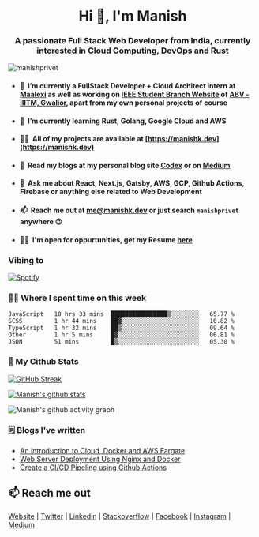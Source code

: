 <h1 align="center">Hi 👋, I'm Manish</h1>
<h3 align="center">A passionate Full Stack Web Developer from India, currently interested in Cloud Computing, DevOps and Rust</h3>

<p align="left"> <img src="https://komarev.com/ghpvc/?username=manishprivet" alt="manishprivet" /> </p>

- #### 🔭&nbsp; I’m currently a FullStack Developer + Cloud Architect intern at [Maalexi](https://maalexi.com) as well as working on [IEEE Student Branch Website](https://ieee.iiitm.ac.in) of [ABV - IIITM, Gwalior](https://iiitm.ac.in), apart from my own personal projects of course

- #### 🌱 &nbsp;I’m currently learning **Rust, Golang, Google Cloud and AWS**

- #### 👨‍💻&nbsp; All of my projects are available at [https://manishk.dev](https://manishk.dev)

- #### 📝&nbsp; Read my blogs at my personal blog site [Codex](https://blog.manishk.dev) or on [Medium](https://medium.com/@manishprivet)

- #### 💬 &nbsp;Ask me about **React, Next.js, Gatsby, AWS, GCP, Github Actions, Firebase or anything else related to Web Development**

- #### 📫 &nbsp;Reach me out at **me@manishk.dev** or just search `manishprivet` anywhere 😉

- #### 👨‍💼&nbsp; I'm open for oppurtunities, get my Resume [here](https://manishk.dev/resume.pdf)

### Vibing to
[![Spotify](https://spotify-live.vercel.app/api/spotify)](https://open.spotify.com/user/ak6rgwer8utlykvcgi7gc73mq)

### 👨‍💻 Where I spent time on this week
<!--START_SECTION:waka-->
```text
JavaScript   10 hrs 33 mins  ████████████████▒░░░░░░░░   65.77 % 
SCSS         1 hr 44 mins    ██▓░░░░░░░░░░░░░░░░░░░░░░   10.82 % 
TypeScript   1 hr 32 mins    ██▒░░░░░░░░░░░░░░░░░░░░░░   09.64 % 
Other        1 hr 5 mins     █▓░░░░░░░░░░░░░░░░░░░░░░░   06.81 % 
JSON         51 mins         █▒░░░░░░░░░░░░░░░░░░░░░░░   05.30 % 
```
<!--END_SECTION:waka-->

### 👀 My Github Stats

[![GitHub Streak](http://github-readme-streak-stats.herokuapp.com?user=manishprivet&theme=onedark_duo&hide_border=true)](https://git.io/streak-stats)

[![Manish's github stats](https://github-readme-stats.vercel.app/api?username=manishprivet&theme=radical)](https://github.com/manishprivet)

<!-- [![Top Langs](https://github-readme-stats.vercel.app/api/top-langs/?username=manishprivet&layout=compact)](https://github.com/manishprivet) -->

![Manish's github activity graph](https://activity-graph.herokuapp.com/graph?username=manishprivet&theme=dracula)

### 🗒 Blogs I've written
- [An introduction to Cloud, Docker and AWS Fargate](https://medium.com/@manishprivet/hey-folks-e4a300a5465c?source=rss-7d6d2d7e2bab------2)
- [Web Server Deployment Using Nginx and Docker](https://blog.manishk.dev/server-deployment-using-nginx-and-docker/)
- [Create a CI/CD Pipeling using Github Actions](https://blog.manishk.dev/create-a-ci-cd-pipeline-using-github-actions/)

## 📫 Reach me out
<a href="https://manishk.dev" target="blank">Website</a> | 
<a href="https://twitter.com/manishprivet" target="blank">Twitter</a> | 
<a href="https://linkedin.com/in/manishprivet" target="blank">Linkedin</a> | 
<a href="https://stackoverflow.com/users/manishprivet" target="blank">Stackoverflow</a> | 
<a href="https://fb.com/manishprivet" target="blank">Facebook</a> | 
<a href="https://instagram.com/manishprivet" target="blank">Instagram</a> | 
<a href="https://medium.com/@manishprivet" target="blank">Medium</a>
